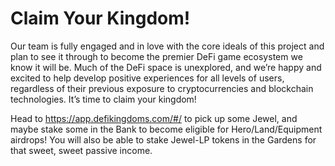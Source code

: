 # Claim Your Kingdom!

Our team is fully engaged and in love with the core ideals of this project and plan to see it through to become the premier DeFi game ecosystem we know it will be. Much of the DeFi space is unexplored, and we’re happy and excited to help develop positive experiences for all levels of users, regardless of their previous exposure to cryptocurrencies and blockchain technologies. It’s time to claim your kingdom!

Head to https://app.defikingdoms.com/#/ to pick up some Jewel, and maybe stake some in the Bank to become eligible for Hero/Land/Equipment airdrops! You will also be able to stake Jewel-LP tokens in the Gardens for that sweet, sweet passive income.



